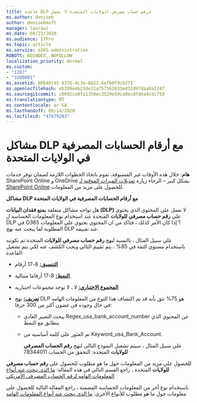 ```yaml
---
title: قاعده DLP لرقم حساب مصرفي الولايات المتحدة لا يعمل
ms.author: deniseb
author: denisebmsft
manager: laurawi
ms.date: 04/21/2020
ms.audience: ITPro
ms.topic: article
ms.service: o365-administration
ROBOTS: NOINDEX, NOFOLLOW
localization_priority: Normal
ms.custom:
- "1287"
- "3200001"
ms.assetid: 80b40145-8376-4c3a-8d22-6efb9f9cb271
ms.openlocfilehash: eb399e4b23de32a757562833ed32d97daa6a1247
ms.sourcegitcommit: c6692ce0fa1358ec3529e59ca0ecdfdea4cdc759
ms.translationtype: MT
ms.contentlocale: ar-SA
ms.lasthandoff: 09/14/2020
ms.locfileid: "47679283"
---
```

# <a name="dlp-issues-with-us-bank-account-numbers"></a>مشاكل DLP مع أرقام الحسابات المصرفية في الولايات المتحدة

**هام**: خلال هذه الأوقات غير المسبوقة، نقوم باتخاذ الخطوات اللازمة لضمان توفر خدمات SharePoint Online و OneDrive بشكل كبير – الرجاء زيارة [تعديلات الميزات المؤقتة لـ SharePoint Online](https://aka.ms/ODSPAdjustments) للحصول على مزيد من المعلومات.

**مشاكل DLP مع أرقام الحسابات المصرفية في الولايات المتحدة**

هل تواجه مشاكل متعلقة **بمنع فقدان البيانات (DLP)** لا تعمل علي المحتوي الذي يحتوي علي **رقم حساب مصرفي للولايات** المتحدة عند استخدام نوع المعلومات الحساسة ل DLP في O365 ؟ إذا كان الأمر كذلك ، فتاكد من ان المحتوي يحتوي علي المعلومات المطلوبة لما يبحث عنه نهج DLP عند تقييمه.
  
علي سبيل المثال ، بالنسبة لنهج **رقم حساب مصرفي للولايات** المتحدة تم تكوينه باستخدام مستوي الثقة في 85% ، يتم تقييم التالي ويجب الكشف عنه لكي يتم تشغيل القاعدة:
  
- **[التنسيق:](https://docs.microsoft.com/microsoft-365/compliance/sensitive-information-type-entity-definitions#format-77)** 8-17 أرقام

- **[النمط:](https://docs.microsoft.com/microsoft-365/compliance/sensitive-information-type-entity-definitions#pattern-77)** 8-17 أرقاما متتالية.

- **[المجموع الاختباري:](https://docs.microsoft.com/microsoft-365/compliance/sensitive-information-type-entity-definitions#checksum-76)** لا ، لا توجد مجموعات اختباريه

- **[تعريف:](https://docs.microsoft.com/microsoft-365/compliance/sensitive-information-type-entity-definitions)** نهج DLP هو 75% تثق بأنه قد تم اكتشاف هذا النوع من المعلومات الهامه في حال وجوده في غضون أكثر من 300 حرفا:

  - يبحث التعبير العادي Regex_usa_bank_account_number عن المحتوي الذي يتطابق مع النمط

  - تم العثور علي كلمه أساسيه من Keyword_usa_Bank_Account.

    علي سبيل المثال ، سيتم تشغيل النموذج التالي لنهج **رقم الحساب المصرفي للولايات** المتحدة: التحقق من الحساب 78344011

للحصول علي مزيد من المعلومات حول ما هو مطلوب للحصول علي **رقم حساب مصرفي للولايات** المتحدة ، راجع القسم التالي في هذه المقالة: [ما الذي تبحث عنه أنواع المعلومات الهامه لرقم الحساب المصرفي الأمريكي](https://docs.microsoft.com/microsoft-365/compliance/sensitive-information-type-entity-definitions#us-bank-account-number)
  
باستخدام نوع آخر من المعلومات الحساسة المضمنة ، راجع المقالة التالية للحصول علي معلومات حول ما هو مطلوب للأنواع الأخرى: [ما الذي تبحث عنه أنواع المعلومات الهامه](https://docs.microsoft.com/microsoft-365/compliance/sensitive-information-type-entity-definitions)
  